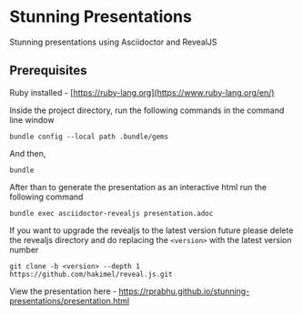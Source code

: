 # Stunning Presentations
Stunning presentations using Asciidoctor and RevealJS

## Prerequisites

Ruby installed - [https://ruby-lang.org](https://www.ruby-lang.org/en/)

Inside the project directory, run the following commands in the command line window

```
bundle config --local path .bundle/gems
```
And then,

```
bundle
```

After than to generate the presentation as an interactive html run the following command

```
bundle exec asciidoctor-revealjs presentation.adoc
```

If you want to upgrade the revealjs to the latest version future please delete the revealjs directory and do replacing the `<version>` with the latest version number

```
git clone -b <version> --depth 1 https://github.com/hakimel/reveal.js.git
```

View the presentation here - https://rprabhu.github.io/stunning-presentations/presentation.html
